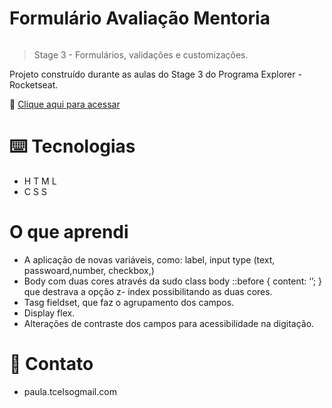 # Formulário Avaliação Mentoria

![]()

> Stage 3 - Formulários, validações e customizações. 

Projeto construído durante as aulas do Stage 3 do Programa Explorer - Rocketseat.

🔗 [Clique aqui para acessar]() 


# ⌨️ Tecnologias

- H T M L
- C S S 

# O que aprendi
- A aplicação de novas variáveis, como: label, input type (text, passwoard,number, checkbox,)
- Body com duas cores através da sudo class body ::before { content: ‘’; } que destrava a opção z- index possibilitando as duas cores.
- Tasg fieldset, que faz o agrupamento dos campos.
- Display flex.
- Alterações de contraste dos campos para acessibilidade na digitação.

# 🖤 Contato
- paula.tcelsogmail.com
